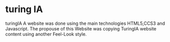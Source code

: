 # turing IA
turingIA
A website was done using the main technologies HTML5,CCS3 and Javascript. The propouse of this Website was copying TuringIA website content using another Feel-Look style.
